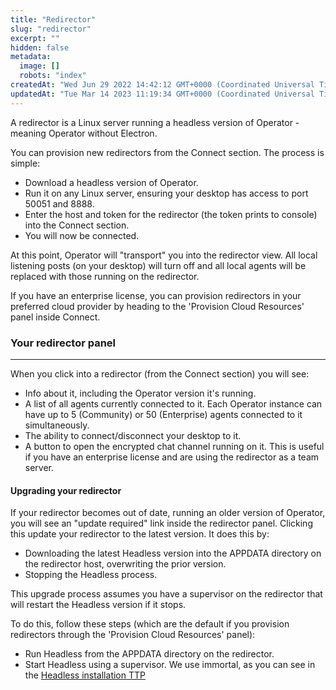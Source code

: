 ```yaml
---
title: "Redirector"
slug: "redirector"
excerpt: ""
hidden: false
metadata: 
  image: []
  robots: "index"
createdAt: "Wed Jun 29 2022 14:42:12 GMT+0000 (Coordinated Universal Time)"
updatedAt: "Tue Mar 14 2023 11:19:34 GMT+0000 (Coordinated Universal Time)"
---
```

A redirector is a Linux server running a headless version of Operator - meaning Operator without Electron. 

You can provision new redirectors from the Connect section. The process is simple:

- Download a headless version of Operator.
- Run it on any Linux server, ensuring your desktop has access to port 50051 and 8888.
- Enter the host and token for the redirector (the token prints to console) into the Connect section.
- You will now be connected.

At this point, Operator will "transport" you into the redirector view. All local listening posts (on your desktop) will turn off and all local agents will be replaced with those running on the redirector. 

If you have an enterprise license, you can provision redirectors in your preferred cloud provider by heading to the 'Provision Cloud Resources' panel inside Connect.

### Your redirector panel

***

When you click into a redirector (from the Connect section) you will see:

- Info about it, including the Operator version it's running.
- A list of all agents currently connected to it. Each Operator instance can have up to 5 (Community) or 50 (Enterprise) agents connected to it simultaneously.
- The ability to connect/disconnect your desktop to it.
- A button to open the encrypted chat channel running on it. This is useful if you have an enterprise license and are using the redirector as a team server.

#### Upgrading your redirector

If your redirector becomes out of date, running an older version of Operator, you will see an "update required" link inside the redirector panel. Clicking this update your redirector to the latest version. It does this by:

- Downloading the latest Headless version into the APPDATA directory on the redirector host, overwriting the prior version.
- Stopping the Headless process.

This upgrade process assumes you have a supervisor on the redirector that will restart the Headless version if it stops.

To do this, follow these steps (which are the default if you provision redirectors through the 'Provision Cloud Resources' panel):

- Run Headless from the APPDATA directory on the redirector.
- Start Headless using a supervisor. We use immortal, as you can see in the [Headless installation TTP](https://github.com/preludeorg/community/blob/master/ttps/resource-development/e22b3ca7-6181-49ca-ab14-52ff9b7f49be.yml)
